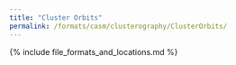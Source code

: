 ```yaml
---
title: "Cluster Orbits"
permalink: /formats/casm/clusterography/ClusterOrbits/
---
```


{% include file_formats_and_locations.md %}
